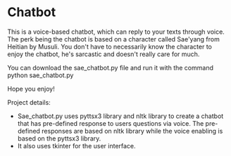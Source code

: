 # Chatbot

This is a voice-based chatbot, which can reply to your texts through voice. The perk being the chatbot is based on a character called Sae'yang from Heitian by Musuli. You don't have to necessarily know the character to enjoy the chatbot, he's sarcastic and doesn't really care for much. 

You can download the sae_chatbot.py file and run it with the command python sae_chatbot.py 

Hope you enjoy!

Project details: 
 - Sae_chatbot.py uses pyttsx3 library and nltk library to create a chatbot that has pre-defined response to users questions via voice. The pre-defined responses are based on nltk library while the voice enabling is based on the pyttsx3 library.
 - It also uses tkinter for the user interface.
